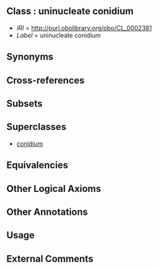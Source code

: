 
## Class : uninucleate conidium

 * *IRI* = http://purl.obolibrary.org/obo/CL_0002381
 * *Label* = uninucleate conidium

## Synonyms


## Cross-references


## Subsets


## Superclasses

 * [conidium](../../CL/99/CL_0000599.md)

## Equivalencies


## Other Logical Axioms


## Other Annotations


## Usage


## External Comments

